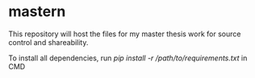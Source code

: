 # mastern
This repository will host the files for my master thesis work for source control and shareability.


To install all dependencies, run _pip install -r /path/to/requirements.txt_ in CMD
